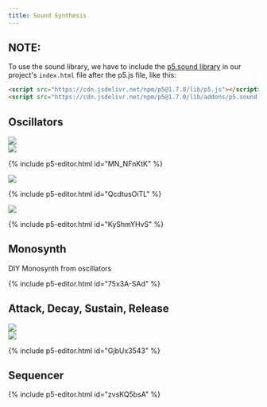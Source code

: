 ```yaml
---
title: Sound Synthesis
---
```

## NOTE:
To use the sound library, we have to include the [p5.sound library](https://p5js.org/reference/#/libraries/p5.sound) in our project's `index.html` file after the p5.js file, like this:

```html
<script src="https://cdn.jsdelivr.net/npm/p5@1.7.0/lib/p5.js"></script>
<script src="https://cdn.jsdelivr.net/npm/p5@1.7.0/lib/addons/p5.sound.js"></script>
```

## Oscillators

<div class="scaled-images left">
  <img src="{{ '/assets/images/creative-coding/sound-synthesis-00.jpg' | relative_url }}"/>
</div>

<div class="scaled-images left">
  <img src="{{ '/assets/images/creative-coding/sound-synthesis-01.jpg' | relative_url }}"/>
</div>

{% include p5-editor.html id="MN_NFnKtK" %}

<div class="scaled-images left">
  <img src="{{ '/assets/images/creative-coding/sound-synthesis-02.jpg' | relative_url }}"/>
</div>

{% include p5-editor.html id="QcdtusOiTL" %}

<div class="scaled-images left">
  <img src="{{ '/assets/images/creative-coding/sound-synthesis-03.jpg' | relative_url }}"/>
</div>

{% include p5-editor.html id="KyShmYHvS" %}

## Monosynth

DIY Monosynth from oscillators

{% include p5-editor.html id="75x3A-SAd" %}

## Attack, Decay, Sustain, Release

<div class="scaled-images left">
  <img src="{{ '/assets/images/creative-coding/sound-synthesis-04.jpg' | relative_url }}"/>
</div>

<div class="scaled-images left">
  <img src="{{ '/assets/images/creative-coding/sound-synthesis-05.jpg' | relative_url }}"/>
</div>

{% include p5-editor.html id="GjbUx3543" %}

## Sequencer

{% include p5-editor.html id="zvsKQ5bsA" %}
